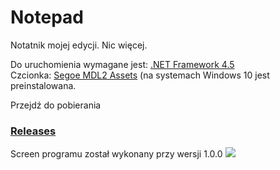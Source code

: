 # Notepad
Notatnik mojej edycji. Nic więcej.

Do uruchomienia wymagane jest:
<a href="https://www.microsoft.com/pl-pl/download/details.aspx?id=30653">.NET Framework 4.5</a><br>
Czcionka: <a href="https://file.siemv.pl/czcionki/segmdl2.ttf">Segoe MDL2 Assets</a> (na systemach Windows 10 jest preinstalowana.

Przejdź do pobierania<br>
### <a href="https://github.com/KrzysiekSiemv/Notepad/releases/tag/1.0.1">Releases</a>

Screen programu został wykonany przy wersji 1.0.0
<img src="https://i.imgur.com/AYb10zA.png" />

